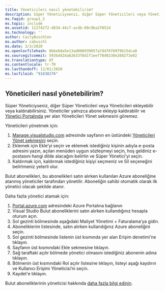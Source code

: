 ```yaml
---
title: Yöneticileri nasıl yönetebilirim?
description: Süper Yöneticiyseniz, diğer Süper Yöneticileri veya Yöneticileri ekleyebilir veya kaldırabilirsiniz. Yöneticiler yalnızca aboneleri ekleyebilir veya kaldırabilir...
ms.faqid: group1_2
ms.topic: include
ms.assetid: 11274272-d834-44c7-acdb-09c9ba2f852d
ms.technology: ''
author: CaityBuschlen
ms.author: cabuschl
ms.date: 3/3/2020
ms.openlocfilehash: 8bbeb8a5e13ad000939057a7d476f6979b15dca8
ms.sourcegitcommit: 593bdd2da62633f8d1f1eef70d0238e2682f3e02
ms.translationtype: HT
ms.contentlocale: tr-TR
ms.lasthandoff: 12/01/2020
ms.locfileid: "91838276"
---
```

## <a name="how-do-i-manage-administrators"></a>Yöneticileri nasıl yönetebilirim?

Süper Yöneticiyseniz, diğer Süper Yöneticileri veya Yöneticileri ekleyebilir veya kaldırabilirsiniz. Yöneticiler yalnızca abone ekleyip kaldırabilir ve [Yönetici Portalında](https://manage.visualstudio.com) yer alan Yöneticileri Yönet sekmesini göremez.

Yöneticileri yönetmek için:

1. [Manage.visualstudio.com](https://manage.visualstudio.com) adresinde sayfanın en üstündeki [Yöneticileri Yönet sekmesini](https://manage.visualstudio.com/administrators) seçin.
2. Eklemek için Ekle’yi seçin ve eklemek istediğiniz kişinin adıyla e-posta adresini yazın, açılan menüden uygun sözleşmeyi seçin, hoş geldiniz e-postasını hangi dilde alacağını belirtin ve Süper Yönetici’yi seçin.
3. Kaldırmak için, kaldırmak istediğiniz kişiyi seçmeniz ve Sil seçeneğini belirtmeniz yeterli olur.

Bulut abonelikleri, bu abonelikleri satın alırken kullanılan Azure aboneliğine atanmış yöneticiler tarafından yönetilir. Aboneliğin sahibi otomatik olarak ilk yönetici olacak şekilde atanır.

Daha fazla yönetici atamak için:

1. [Portal.azure.com](https://portal.azure.com) adresindeki Azure Portalına bağlanın
2. Visual Studio Bulut aboneliklerini satın alırken kullandığınız hesapla oturum açın.
3. Sol gezinti bölmesinde aşağıdaki Maliyet Yönetimi + Faturalama’ya gidin.
4. Aboneliklerim listesinde, satın alırken kullandığınız Azure aboneliğini seçin.
5. Sol gezinti bölmesinde listenin üst kısmında yer alan Erişim denetimi’ne tıklayın.
6. Sayfanın üst kısmındaki Ekle sekmesine tıklayın.
7. Sağ taraftaki açılır bölmede yönetici olmasını istediğiniz abonenin adına tıklayın.
8. Bölmenin üst kısmındaki Rol açılır listesine tıklayın, listeyi aşağı kaydırın ve Kullanıcı Erişimi Yöneticisi’ni seçin.
9. Kaydet'e tıklayın.

Bulut aboneliklerinin yöneticisi hakkında [daha fazla bilgi edinin](https://docs.microsoft.com/visualstudio/subscriptions/cloud-admin).
